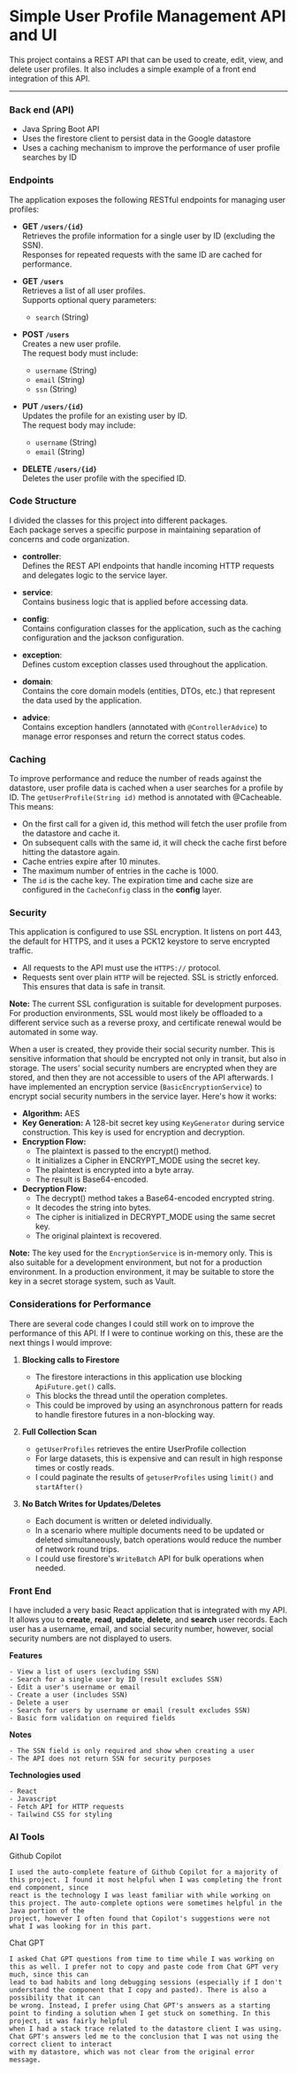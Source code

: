 # Simple User Profile Management API and UI

This project contains a REST API that can be used to create, edit, view, and delete user profiles. 
It also includes a simple example of a front end integration of this API.

---

### Back end (API)

  - Java Spring Boot API 
  - Uses the firestore client to persist data in the Google datastore
  - Uses a caching mechanism to improve the performance of user profile searches by ID

### Endpoints

  The application exposes the following RESTful endpoints for managing user profiles:
  
  - **GET `/users/{id}`**  
    Retrieves the profile information for a single user by ID (excluding the SSN).  
    Responses for repeated requests with the same ID are cached for performance.
  
  - **GET `/users`**  
    Retrieves a list of all user profiles.  
    Supports optional query parameters:
    - `search` (String)
  
  - **POST `/users`**  
    Creates a new user profile.  
    The request body must include:
    - `username` (String)
    - `email` (String)
    - `ssn` (String)
  
  - **PUT `/users/{id}`**  
    Updates the profile for an existing user by ID.  
    The request body may include:
    - `username` (String)
    - `email` (String)
  
  - **DELETE `/users/{id}`**  
    Deletes the user profile with the specified ID.


### Code Structure

  I divided the classes for this project into different packages.  
  Each package serves a specific purpose in maintaining separation of concerns and code organization.
  
  - **controller**:  
    Defines the REST API endpoints that handle incoming HTTP requests and delegates logic to the service layer.
  
  - **service**:  
    Contains business logic that is applied before accessing data.
  
  - **config**:  
    Contains configuration classes for the application, such as the caching configuration and the jackson configuration.
  
  - **exception**:  
    Defines custom exception classes used throughout the application.
  
  - **domain**:  
    Contains the core domain models (entities, DTOs, etc.) that represent the data used by the application.
  
  - **advice**:  
    Contains exception handlers (annotated with `@ControllerAdvice`) to manage error responses and return the correct status codes.

### Caching

  To improve performance and reduce the number of reads against the datastore, user profile data is cached when a user searches for a profile by ID.
  The `getUserProfile(String id)` method is annotated with @Cacheable. This means:
  - On the first call for a given id, this method will fetch the user profile from the datastore and cache it.
  - On subsequent calls with the same id, it will check the cache first before hitting the datastore again.
  - Cache entries expire after 10 minutes.
  - The maximum number of entries in the cache is 1000.
  - The `id` is the cache key.
  The expiration time and cache size are configured in the `CacheConfig` class in the **config** layer.

### Security

  This application is configured to use SSL encryption. It listens on port 443, the default for HTTPS, and it uses a PCK12 keystore to serve encrypted traffic.
  - All requests to the API must use the `HTTPS://` protocol.
  - Requests sent over plain `HTTP` will be rejected. SSL is strictly enforced.
  This ensures that data is safe in transit.

  **Note:** The current SSL configuration is suitable for development purposes. For production environments, SSL would most likely be offloaded to a different service
  such as a reverse proxy, and certificate renewal would be automated in some way.
  
  When a user is created, they provide their social security number. This is sensitive information that should be encrypted not only in transit, but also in storage.
  The users' social security numbers are encrypted when they are stored, and then they are not accessible to users of the API afterwards.
  I have implemented an encryption service (`BasicEncryptionService`) to encrypt social security numbers in the service layer. Here's how it works:
  - **Algorithm:** AES
  - **Key Generation:** A 128-bit secret key using `KeyGenerator` during service construction. This key is used for encryption and decryption.
  - **Encryption Flow:**
      - The plaintext is passed to the encrypt() method.
      - It initializes a Cipher in ENCRYPT_MODE using the secret key.
      - The plaintext is encrypted into a byte array.
      - The result is Base64-encoded.
  - **Decryption Flow:**
      - The decrypt() method takes a Base64-encoded encrypted string.
      - It decodes the string into bytes.
      - The cipher is initialized in DECRYPT_MODE using the same secret key.
      - The original plaintext is recovered.
  
  **Note:** The key used for the `EncryptionService` is in-memory only. This is also suitable for a development environment, but not for a production environment.
  In a production environment, it may be suitable to store the key in a secret storage system, such as Vault.

### Considerations for Performance

  There are several code changes I could still work on to improve the performance of this API.
  If I were to continue working on this, these are the next things I would improve:
  
  1. **Blocking calls to Firestore**
     - The firestore interactions in this application use blocking `ApiFuture.get()` calls.
     - This blocks the thread until the operation completes.
     - This could be improved by using an asynchronous pattern for reads to handle firestore futures in a non-blocking way.
  
  2. **Full Collection Scan**
     - `getUserProfiles` retrieves the entire UserProfile collection
     - For large datasets, this is expensive and can result in high response times or costly reads.
     - I could paginate the results of `getuserProfiles` using `limit()` and `startAfter()`
  
  3. **No Batch Writes for Updates/Deletes**
     - Each document is written or deleted individually.
     - In a scenario where multiple documents need to be updated or deleted simultaneously, batch operations would reduce the number of network round trips.
     - I could use firestore's `WriteBatch` API for bulk operations when needed.

### Front End

  I have included a very basic React application that is integrated with my API. It allows you to **create**, **read**, **update**, **delete**, and **search**
  user records. Each user has a username, email, and social security number, however, social security numbers are not displayed to users.
  
  **Features**
    
    - View a list of users (excluding SSN)
    - Search for a single user by ID (result excludes SSN)
    - Edit a user's username or email
    - Create a user (includes SSN)
    - Delete a user
    - Search for users by username or email (result excludes SSN)
    - Basic form validation on required fields
  
  **Notes**
    
    - The SSN field is only required and show when creating a user
    - The API does not return SSN for security purposes
  
  **Technologies used**
    
    - React
    - Javascript
    - Fetch API for HTTP requests
    - Tailwind CSS for styling

### AI Tools

  Github Copilot
  
    I used the auto-complete feature of Github Copilot for a majority of this project. I found it most helpful when I was completing the front end component, since
    react is the technology I was least familiar with while working on this project. The auto-complete options were sometimes helpful in the Java portion of the
    project, however I often found that Copilot's suggestions were not what I was looking for in this part.

  Chat GPT

    I asked Chat GPT questions from time to time while I was working on this as well. I prefer not to copy and paste code from Chat GPT very much, since this can
    lead to bad habits and long debugging sessions (especially if I don't understand the component that I copy and pasted). There is also a possibility that it can
    be wrong. Instead, I prefer using Chat GPT's answers as a starting point to finding a solution when I get stuck on something. In this project, it was fairly helpful
    when I had a stack trace related to the datastore client I was using. Chat GPT's answers led me to the conclusion that I was not using the correct client to interact
    with my datastore, which was not clear from the original error message.
